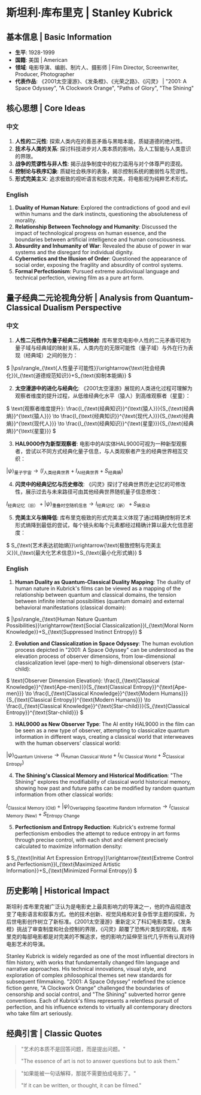 # 斯坦利·库布里克 | Stanley Kubrick

## 基本信息 | Basic Information
- **生平**: 1928-1999
- **国籍**: 美国 | American
- **领域**: 电影导演、编剧、制片人、摄影师 | Film Director, Screenwriter, Producer, Photographer
- **代表作品**: 《2001太空漫游》、《发条橙》、《光荣之路》、《闪灵》 | "2001: A Space Odyssey", "A Clockwork Orange", "Paths of Glory", "The Shining"

## 核心思想 | Core Ideas

### 中文
1. **人性的二元性**: 探索人类内在的善恶矛盾与黑暗本能，质疑道德的绝对性。
2. **技术与人类的关系**: 探讨科技进步对人类本质的影响，及人工智能与人类意识的界限。
3. **战争的荒谬性与非人性**: 揭示战争制度中的权力滥用与对个体尊严的漠视。
4. **控制论与秩序幻象**: 质疑社会秩序的表象，揭示控制系统的脆弱性与荒谬性。
5. **形式完美主义**: 追求极致的视听语言和技术完美，将电影视为纯粹艺术形式。

### English
1. **Duality of Human Nature**: Explored the contradictions of good and evil within humans and the dark instincts, questioning the absoluteness of morality.
2. **Relationship Between Technology and Humanity**: Discussed the impact of technological progress on human essence, and the boundaries between artificial intelligence and human consciousness.
3. **Absurdity and Inhumanity of War**: Revealed the abuse of power in war systems and the disregard for individual dignity.
4. **Cybernetics and the Illusion of Order**: Questioned the appearance of social order, exposing the fragility and absurdity of control systems.
5. **Formal Perfectionism**: Pursued extreme audiovisual language and technical perfection, viewing film as a pure art form.

## 量子经典二元论视角分析 | Analysis from Quantum-Classical Dualism Perspective

### 中文
1. **人性二元性作为量子经典二元性映射**: 库布里克电影中人性的二元矛盾可视为量子域与经典域的映射关系，人类内在的无限可能性（量子域）与外在行为表现（经典域）之间的张力：

$`
|\psi\rangle_{\text{人性量子可能性}}\xrightarrow{\text{社会经典化}}I_{\text{道德规范知识}}+S_{\text{抑制本能熵}}
`$

2. **太空漫游中的进化与经典化**: 《2001太空漫游》展现的人类进化过程可理解为观察者维度的提升过程，从低维经典化水平（猿人）到高维观察者（星童）：

$`
\text{观察者维度提升}: \frac{I_{\text{经典知识}}^{\text{猿人}}}{S_{\text{经典熵}}^{\text{猿人}}} \to \frac{I_{\text{经典知识}}^{\text{现代人}}}{S_{\text{经典熵}}^{\text{现代人}}} \to \frac{I_{\text{经典知识}}^{\text{星童}}}{S_{\text{经典熵}}^{\text{星童}}}
`$

3. **HAL9000作为新型观察者**: 电影中的AI实体HAL9000可视为一种新型观察者，尝试以不同方式经典化量子信息，与人类观察者产生的经典世界相互交织：

$`
|\psi\rangle_{\text{量子宇宙}}\rightarrow(I_{\text{人类经典世界}}+I_{\text{AI经典世界}}+S_{\text{经典熵}})
`$

4. **闪灵中的经典记忆与历史修改**: 《闪灵》探讨了经典世界历史记忆的可修改性，展示过去与未来路径可由其他经典世界随机量子信息修改：

$`
I_{\text{经典记忆（旧）}}+|\psi\rangle_{\text{重叠时空随机信息}}\rightarrow I_{\text{经典记忆（新）}}+S_{\text{熵变动}}
`$

5. **完美主义与熵降低**: 库布里克极致的形式完美主义体现了通过精确控制将艺术形式熵降到最低的尝试，每个镜头和每个元素都经过精确计算以最大化信息密度：

$`
S_{\text{艺术表达初始熵}}\xrightarrow{\text{极致控制与完美主义}}I_{\text{最大化艺术信息}}+S_{\text{最小化形式熵}}
`$

### English
1. **Human Duality as Quantum-Classical Duality Mapping**: The duality of human nature in Kubrick's films can be viewed as a mapping of the relationship between quantum and classical domains, the tension between infinite internal possibilities (quantum domain) and external behavioral manifestations (classical domain):

$`
|\psi\rangle_{\text{Human Nature Quantum Possibilities}}\xrightarrow{\text{Social Classicalization}}I_{\text{Moral Norm Knowledge}}+S_{\text{Suppressed Instinct Entropy}}
`$

2. **Evolution and Classicalization in Space Odyssey**: The human evolution process depicted in "2001: A Space Odyssey" can be understood as the elevation process of observer dimensions, from low-dimensional classicalization level (ape-men) to high-dimensional observers (star-child):

$`
\text{Observer Dimension Elevation}: \frac{I_{\text{Classical Knowledge}}^{\text{Ape-men}}}{S_{\text{Classical Entropy}}^{\text{Ape-men}}} \to \frac{I_{\text{Classical Knowledge}}^{\text{Modern Humans}}}{S_{\text{Classical Entropy}}^{\text{Modern Humans}}} \to \frac{I_{\text{Classical Knowledge}}^{\text{Star-child}}}{S_{\text{Classical Entropy}}^{\text{Star-child}}}
`$

3. **HAL9000 as New Observer Type**: The AI entity HAL9000 in the film can be seen as a new type of observer, attempting to classicalize quantum information in different ways, creating a classical world that interweaves with the human observers' classical world:

$`
|\psi\rangle_{\text{Quantum Universe}}\rightarrow(I_{\text{Human Classical World}}+I_{\text{AI Classical World}}+S_{\text{Classical Entropy}})
`$

4. **The Shining's Classical Memory and Historical Modification**: "The Shining" explores the modifiability of classical world historical memory, showing how past and future paths can be modified by random quantum information from other classical worlds:

$`
I_{\text{Classical Memory (Old)}}+|\psi\rangle_{\text{Overlapping Spacetime Random Information}}\rightarrow I_{\text{Classical Memory (New)}}+S_{\text{Entropy Change}}
`$

5. **Perfectionism and Entropy Reduction**: Kubrick's extreme formal perfectionism embodies the attempt to reduce entropy in art forms through precise control, with each shot and element precisely calculated to maximize information density:

$`
S_{\text{Initial Art Expression Entropy}}\xrightarrow{\text{Extreme Control and Perfectionism}}I_{\text{Maximized Artistic Information}}+S_{\text{Minimized Formal Entropy}}
`$

## 历史影响 | Historical Impact
斯坦利·库布里克被广泛认为是电影史上最具影响力的导演之一，他的作品彻底改变了电影语言和叙事方式。他的技术创新、视觉风格和对复杂哲学主题的探索，为后世电影创作树立了新标准。《2001太空漫游》重新定义了科幻电影类型，《发条橙》挑战了审查制度和社会控制的界限，《闪灵》颠覆了恐怖片类型的常规。库布里克的每部电影都是对完美的不懈追求，他的影响力延伸至当代几乎所有认真对待电影艺术的导演。

Stanley Kubrick is widely regarded as one of the most influential directors in film history, with works that fundamentally changed film language and narrative approaches. His technical innovations, visual style, and exploration of complex philosophical themes set new standards for subsequent filmmaking. "2001: A Space Odyssey" redefined the science fiction genre, "A Clockwork Orange" challenged the boundaries of censorship and social control, and "The Shining" subverted horror genre conventions. Each of Kubrick's films represents a relentless pursuit of perfection, and his influence extends to virtually all contemporary directors who take film art seriously.

## 经典引言 | Classic Quotes
> "艺术的本质不是回答问题，而是提出问题。"
>
> "The essence of art is not to answer questions but to ask them."

> "如果能被一句话解释，那就不需要拍成电影了。"
>
> "If it can be written, or thought, it can be filmed."